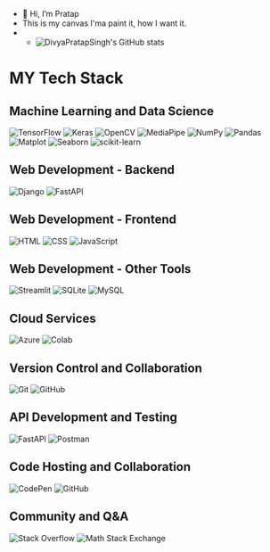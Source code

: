 - 👋 Hi, I’m Pratap 
- This is my canvas I'ma paint it, how I want it.
- - ![DivyaPratapSingh's GitHub stats](https://github-readme-stats.vercel.app/api?username=pratapsdev11&show_icons=true&theme=radical)
#  MY Tech Stack

## Machine Learning and Data Science
![TensorFlow](https://img.shields.io/badge/TensorFlow-%2300a0e5.svg?&style=for-the-badge&logo=TensorFlow&logoColor=white) ![Keras](https://img.shields.io/badge/Keras-%23D00000.svg?&style=for-the-badge&logo=Keras&logoColor=white) ![OpenCV](https://img.shields.io/badge/OpenCV-%23FD6F02.svg?&style=for-the-badge&logo=OpenCV&logoColor=white) ![MediaPipe](https://img.shields.io/badge/MediaPipe-<COLOR_CODE>.svg?&style=for-the-badge&logo=mediapipe&logoColor=white) ![NumPy](https://img.shields.io/badge/NumPy-%23013243.svg?&style=for-the-badge&logo=numpy&logoColor=white) ![Pandas](https://img.shields.io/badge/Pandas-%23150458.svg?&style=for-the-badge&logo=pandas&logoColor=white) ![Matplot](https://img.shields.io/badge/Matplot-%23007ACC.svg?&style=for-the-badge&logo=matplotlib&logoColor=white) ![Seaborn](https://img.shields.io/badge/Seaborn-%230072C6.svg?&style=for-the-badge&logo=Seaborn&logoColor=white) ![scikit-learn](https://img.shields.io/badge/scikit--learn-%23F7931E.svg?&style=for-the-badge&logo=scikit-learn&logoColor=white)

## Web Development - Backend
![Django](https://img.shields.io/badge/Django-%23092E20.svg?&style=for-the-badge&logo=Django&logoColor=white) ![FastAPI](https://img.shields.io/badge/FastAPI-%230170FE.svg?&style=for-the-badge&logo=FastAPI&logoColor=white)

## Web Development - Frontend
![HTML](https://img.shields.io/badge/HTML-%23E44D26.svg?&style=for-the-badge&logo=html5&logoColor=white) ![CSS](https://img.shields.io/badge/CSS-%231572B6.svg?&style=for-the-badge&logo=css3&logoColor=white) ![JavaScript](https://img.shields.io/badge/JavaScript-%23F7DF1E.svg?&style=for-the-badge&logo=javascript&logoColor=black)

## Web Development - Other Tools
![Streamlit](https://img.shields.io/badge/Streamlit-%235E4A8E.svg?&style=for-the-badge&logo=Streamlit&logoColor=white) ![SQLite](https://img.shields.io/badge/SQLite-%23003B57.svg?&style=for-the-badge&logo=SQLite&logoColor=white) ![MySQL](https://img.shields.io/badge/MySQL-%2300758F.svg?&style=for-the-badge&logo=MySQL&logoColor=white)

## Cloud Services
![Azure](https://img.shields.io/badge/Azure-%230078D4.svg?&style=for-the-badge&logo=Microsoft-Azure&logoColor=white) ![Colab](https://img.shields.io/badge/Colab-%23F9AB00.svg?&style=for-the-badge&logo=Google-Colab&logoColor=black)

## Version Control and Collaboration
![Git](https://img.shields.io/badge/Git-%23F05032.svg?&style=for-the-badge&logo=git&logoColor=white) ![GitHub](https://img.shields.io/badge/GitHub-%23121011.svg?&style=for-the-badge&logo=GitHub&logoColor=white)

## API Development and Testing
![FastAPI](https://img.shields.io/badge/FastAPI-%230170FE.svg?&style=for-the-badge&logo=FastAPI&logoColor=white) ![Postman](https://img.shields.io/badge/Postman-%23FF6C37.svg?&style=for-the-badge&logo=Postman&logoColor=white)

## Code Hosting and Collaboration
![CodePen](https://img.shields.io/badge/CodePen-%23000000.svg?&style=for-the-badge&logo=CodePen&logoColor=white) ![GitHub](https://img.shields.io/badge/GitHub-%23121011.svg?&style=for-the-badge&logo=GitHub&logoColor=white)

## Community and Q&A
![Stack Overflow](https://img.shields.io/badge/Stack%20Overflow-%23FE7A16.svg?&style=for-the-badge&logo=Stack-Overflow&logoColor=white) ![Math Stack Exchange](https://img.shields.io/badge/Mathematics%20Stack%20Exchange-%23485E90.svg?&style=for-the-badge&logo=Stack-Exchange&logoColor=white)


  
